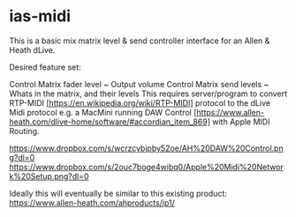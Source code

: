 # ias-midi

This is a basic mix matrix level & send controller interface for an Allen & Heath dLive.

Desired feature set:

Control Matrix fader level ~ Output volume
Control Matrix send levels ~ Whats in the matrix, and their levels
This requires server/program to convert RTP-MIDI [https://en.wikipedia.org/wiki/RTP-MIDI] protocol to the dLive Midi protocol e.g. a MacMini running DAW Control [https://www.allen-heath.com/dlive-home/software/#accordian_item_869] with Apple MIDI Routing.

https://www.dropbox.com/s/wcrzcybjpby52oe/AH%20DAW%20Control.png?dl=0
https://www.dropbox.com/s/2ouc7boge4wibq0/Apple%20Midi%20Network%20Setup.png?dl=0

Ideally this will eventually be similar to this existing product:
https://www.allen-heath.com/ahproducts/ip1/
